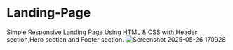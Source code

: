 # Landing-Page
 Simple Responsive Landing Page Using HTML & CSS with Header section,Hero section and Footer section.
![Screenshot 2025-05-26 170928](https://github.com/user-attachments/assets/2c49ccdd-4627-44c4-a5b4-6617473de300)
